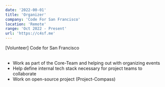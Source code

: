 ```yaml
---
date: '2022-00-01'
title: 'Organizer'
company: 'Code For San Francisco'
location: 'Remote'
range: 'Oct 2022 - Present'
url: 'https://c4sf.me'
---
```

[Volunteer] Code for San Francisco  
<br>

- Work as part of the Core-Team and helping out with organizing events
- Help define internal tech stack necessary for project teams to collaborate
- Work on open-source project (Project-Compass)

